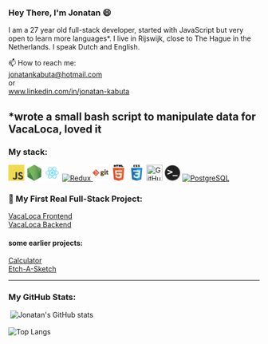 ### Hey There, I'm Jonatan 😄

I am a 27 year old full-stack developer, started with JavaScript but very open to learn more languages*. I live in Rijswijk, close to The Hague in the Netherlands. I speak Dutch and English.  

📫 How to reach me: 
</br>
jonatankabuta@hotmail.com
</br>
or
</br>
www.linkedin.com/in/jonatan-kabuta


*wrote a small bash script to manipulate data for VacaLoca, loved it
---
### My stack:

<p style='align:left'>
<img height='32' width='32' title='JavaScript'src='https://raw.githubusercontent.com/github/explore/80688e429a7d4ef2fca1e82350fe8e3517d3494d/topics/javascript/javascript.png'>
<img height='32' width='32' title='node.js' src='https://raw.githubusercontent.com/github/explore/80688e429a7d4ef2fca1e82350fe8e3517d3494d/topics/nodejs/nodejs.png'>
<img height='32' width='32' title='react.js' src='https://raw.githubusercontent.com/github/explore/80688e429a7d4ef2fca1e82350fe8e3517d3494d/topics/react/react.png'>
  <a href="#" target="blank"><img alt="Redux" title="Redux" src="https://img.favpng.com/6/2/11/redux-react-javascript-freecodecamp-npm-png-favpng-6F2x50visKuC0trBQ0952Cm1E_t.jpg" width="32" height="32"/>  </a>

<img height='32' width='32' title='git' src='https://raw.githubusercontent.com/github/explore/80688e429a7d4ef2fca1e82350fe8e3517d3494d/topics/git/git.png'>

<img height='32' width='32' title= 'HTML5' src='https://raw.githubusercontent.com/github/explore/80688e429a7d4ef2fca1e82350fe8e3517d3494d/topics/html/html.png'>
<img height='32' width='32' title= 'CSS3' src='https://raw.githubusercontent.com/github/explore/80688e429a7d4ef2fca1e82350fe8e3517d3494d/topics/css/css.png'>
<img height='32' width='32' title= 'GitHub' src='https://www.nicepng.com/png/detail/192-1923042_github-icon-png-github-png.png'>
<img height='32' width='32' title= 'terminal' src='https://raw.githubusercontent.com/github/explore/80688e429a7d4ef2fca1e82350fe8e3517d3494d/topics/terminal/terminal.png'>
<a href="#" target="blank"> <img  alt="PostgreSQL" title="PostgreSQL"  src="https://cdn-icons-png.flaticon.com/512/5968/5968342.png" width="32" height="32"/>
 </a>
</p>


### 🌱 My First Real Full-Stack Project:
[VacaLoca Frontend](https://github.com/Atubak/vacation-finder-frontend.git)
</br>
[VacaLoca Backend](https://github.com/Atubak/vacation-finder-backend.git)


#### some earlier projects:

[Calculator](https://github.com/Atubak/calculatorTOP)
</br>
[Etch-A-Sketch](https://github.com/Atubak/etch-A-Sketch)

---
### My GitHub Stats:
​
![Jonatan's GitHub stats](https://github-readme-stats.vercel.app/api?username=Atubak&show_icons=true&theme=radical)
​
</br>
</br>
![Top Langs](https://github-readme-stats.vercel.app/api/top-langs/?username=Atubak&layout=compact&show_icons=true&theme=radical)

<!--
**Atubak/Atubak** is a ✨ _special_ ✨ repository because its `README.md` (this file) appears on your GitHub profile.

Here are some ideas to get you started:

- 🔭 I’m currently working on ...
- 🌱 I’m currently learning ...
- 👯 I’m looking to collaborate on ...
- 🤔 I’m looking for help with ...
- 💬 Ask me about ...
- 📫 How to reach me: ...
- 😄 Pronouns: ...
- ⚡ Fun fact: ...
-->
